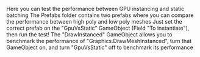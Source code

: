 Here you can test the performance between GPU instancing and static batching
The Prefabs folder contains two prefabs where you can compare the performance between high poly and low poly meshes
Just set the correct prefab on the "GpuVsStatic" GameObject (Field "To instantiate"), then run the test!
The "DrawInstanced" GameObject allows you to benchmark the performance of "Graphics.DrawMeshInstanced", turn that GameObject on, and turn "GpuVsStatic" off to benchmark its performance